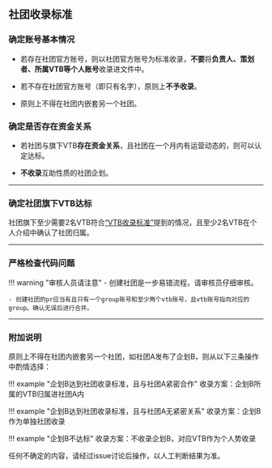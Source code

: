 ## 社团收录标准


### 确定账号基本情况

- 若存在社团官方账号，则以社团官方账号为标准收录，**不要**将**负责人、策划者、所属VTB等个人账号**收录进文件中。

- 若不存在社团官方账号（即只有名字），原则上**不予收录**。

- 原则上不得在社团内嵌套另一个社团。


### 确定是否存在资金关系

- 若社团与旗下VTB**存在资金关系**，且社团在一个月内有运营动态的，则可以认定达标。

- **不收录**互助性质的社团企划。

---

### 确定社团旗下VTB达标

社团旗下至少需要2名VTB符合[“VTB收录标准”](https://docs.vtbs.top/basic/add-personal/)提到的情况，且至少2名VTB在个人介绍中确认了社团归属。

---

### 严格检查代码问题

!!! warning "审核人员请注意"
    - 创建社团是一步易错流程，请审核员仔细审核。

    - 创建社团的pr应当有且只有一个group账号和至少两个vtb账号，且vtb账号指向对应的group。确认无误后进行合并。

---

### 附加说明

原则上不得在社团内嵌套另一个社团，如社团A发布了企划B，则从以下三条操作中酌情选择：

!!! example "企划B达到社团收录标准，且与社团A紧密合作"
    收录方案：企划B所属的VTB归属进社团A内

!!! example "企划B达到社团收录标准，且与社团A无紧密关系"
    收录方案：企划B作为单独社团收录

!!! example "企划B不达标"
    收录方案：不收录企划B，对应VTB作为个人势收录

任何不确定的内容，请经过issue讨论后操作，以人工判断结果为准。
